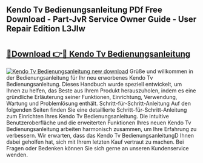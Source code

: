 ## Kendo Tv Bedienungsanleitung PDf Free Download - Part-JvR Service Owner Guide - User Repair Edition L3JIw

# <h2><a href="http://df2ojzr.blite.top/?on=Kendo+Tv+Bedienungsanleitung">🔗Download 👉🔴 Kendo Tv Bedienungsanleitung</a></h2>

[![Kendo Tv Bedienungsanleitung new download](https://i.imgur.com/lujVjoI.png)](http://df2ojzr.blite.top/?on=Kendo+Tv+Bedienungsanleitung)
Grüße und willkommen in der Bedienungsanleitung für Ihr neu erworbenes Kendo Tv Bedienungsanleitung. Dieses Handbuch wurde speziell entwickelt, um Ihnen zu helfen, das Beste aus Ihrem Produkt herauszuholen, indem es eine gründliche Erläuterung seiner Funktionen, Einrichtung, Verwendung, Wartung und Problemlösung enthält. Schritt-für-Schritt-Anleitung Auf den folgenden Seiten finden Sie eine detaillierte Schritt-für-Schritt-Anleitung zum Einrichten Ihres Kendo Tv Bedienungsanleitung. Die intuitive Benutzeroberfläche und die erweiterten Funktionen Ihres neuen Kendo Tv Bedienungsanleitung arbeiten harmonisch zusammen, um Ihre Erfahrung zu verbessern. Wir erwarten, dass das Kendo Tv BedienungsanleitungD Ihnen dabei geholfen hat, sich mit Ihrem letzten Kauf vertraut zu machen. Bei Fragen oder Bedenken können Sie sich gerne an unseren Kundenservice wenden.
